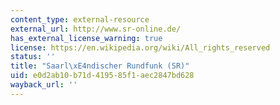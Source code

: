 ```yaml
---
content_type: external-resource
external_url: http://www.sr-online.de/
has_external_license_warning: true
license: https://en.wikipedia.org/wiki/All_rights_reserved
status: ''
title: "Saarl\xE4ndischer Rundfunk (SR)"
uid: e0d2ab10-b71d-4195-85f1-aec2847bd628
wayback_url: ''
---
```

